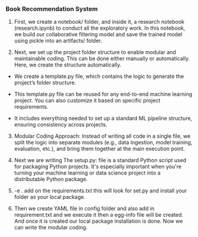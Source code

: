 ### Book Recommendation System

1. First, we create a notebook/ folder, and inside it, a research notebook (research.ipynb) to conduct all the exploratory work. In this notebook, we build our collaborative filtering model and save the trained model using pickle into an artifacts/ folder.

2. Next, we set up the project folder structure to enable modular and maintainable coding. This can be done either manually or automatically. Here, we create the structure automatically.

- We create a template.py file, which contains the logic to generate the project’s folder structure.

- This template.py file can be reused for any end-to-end machine learning project. You can also customize it based on specific project requirements.

- It includes everything needed to set up a standard ML pipeline structure, ensuring consistency across projects.

3. Modular Coding Approach:
Instead of writing all code in a single file, we split the logic into separate modules (e.g., data ingestion, model training, evaluation, etc.), and bring them together at the main execution point.

4. Next we are writing The setup.py: file is a standard Python script used for packaging Python projects. It's especially important when you're turning your machine learning or data science project into a distributable Python package.

5. -e . add on the requirements.txt this will look for set.py and install your folder as your local package.

6. Then we create YAML file in config folder and also add in requirement.txt and we execute it then a egg-info file will be created. And once it is created our local package installation is done. Now we can write the modular coding.

